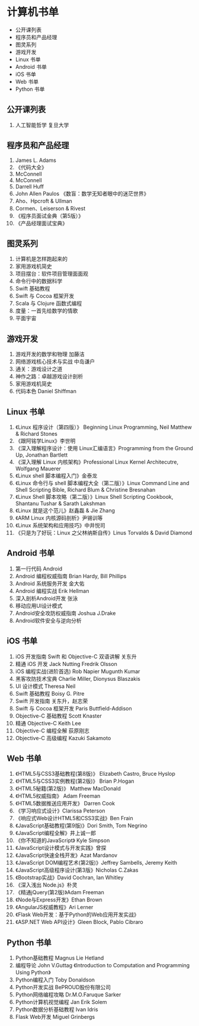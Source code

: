 # 计算机书单

<!-- MarkdownTOC -->

- 公开课列表
- 程序员和产品经理
- 图灵系列
- 游戏开发
- Linux 书单
- Android 书单
- iOS 书单
- Web 书单
- Python 书单

<!-- /MarkdownTOC -->

## 公开课列表

1. 人工智能哲学 复旦大学

## 程序员和产品经理

1. James L. Adams <Conceptual Blockbusting>
2. 《代码大全》
3. McConnell <Rapid Development>
4. McConnell <Software Project Survival Guide>
5. Darrell Huff <How To Lie With Statistics>
6. John Allen Paulos 《数盲：数学无知者眼中的迷茫世界》
7. Aho、Hpcroft & Ullman <Data Structures and Algorithms>
8. Cormen、Leiserson & Rivest <Introduction to Algorithms>
9. 《程序员面试金典（第5版）》
10. 《产品经理面试宝典》

## 图灵系列

1. 计算机是怎样跑起来的
2. 家用游戏机简史
3. 项目摆台：软件项目管理面面观
4. 命令行中的数据科学
5. Swift 基础教程
6. Swift 与 Cocoa 框架开发
7. Scala 与 Clojure 函数式编程
8. 度量：一首先给数学的情歌
9. 平面宇宙

## 游戏开发

1. 游戏开发的数学和物理 加藤洁
1. 网络游戏核心技术与实战 中岛谦户
1. 通关：游戏设计之道
1. 神作之路：卓越游戏设计剖析
1. 家用游戏机简史
1. 代码本色 Daniel Shiffman

## Linux 书单

1. 《Linux 程序设计（第四版）》 Beginning Linux Programming, Neil Matthew & Richard Stones
2. 《跟阿铭学Linux》李世明
3. 《深入理解程序设计：使用 Linux汇编语言》Programming from the Ground Up, Jonathan Bartlett
4. 《深入理解 Linux 内核架构》Professional Linux Kernel Architecutre, Wolfgang Mauerer
5. 《Linux shell 脚本编程入门》金泰龙
6. 《Linux 命令行与 shell 脚本编程大全（第二版）》Linux Command Line and Shell Scripting Bible, Richard Blum & Christine Bresnahan
7. 《Linux Shell 脚本攻略（第二版）》Linux Shell Scripting Cookbook, Shantanu Tushar & Sarath Lakshman
8. 《Linux 就是这个范儿》赵鑫磊 & Jie Zhang
9. 《ARM Linux 内核源码剖析》尹锡训等
10. 《Linux 系统架构和应用技巧》中井悦司
11. 《只是为了好玩：Linux 之父林纳斯自传》Linus Torvalds & David Diamond

## Android 书单

1. 第一行代码 Android
2. Android 编程权威指南 Brian Hardy, Bill Phillips
3. Android 系统服务开发 金大佑
4. Android 编程实战 Erik Hellman
5. 深入剖析Android开发 张泳
6. 移动应用UI设计模式
7. Android安全攻防权威指南 Joshua J.Drake
8. Android软件安全与逆向分析

## iOS 书单

1. iOS 开发指南 Swift 和 Objective-C 双语讲解 关东升
2. 精通 iOS 开发 Jack Nutting Fredrik Olsson
3. iOS 编程实战(进阶首选) Rob Napier Mugunth Kumar
4. 黑客攻防技术宝典 Charlie Miller, Dionysus Blaszakis
5. UI 设计模式 Theresa Neil
6. Swift 基础教程 Boisy G. Pitre
7. Swift 开发指南 关东升，赵志荣
8. Swift 与 Cocoa 框架开发 Paris Buttfield-Addison
9. Objective-C 基础教程 Scott Knaster
10. 精通 Objective-C Keith Lee
11. Objective-C 编程全解 荻原刚志
12. Objective-C 高级编程 Kazuki Sakamoto

## Web 书单

1. 《HTML5与CSS3基础教程(第8版)》 Elizabeth Castro, Bruce Hyslop
2. 《HTML5与CSS3实例教程(第2版)》 Brian P.Hogan
3. 《HTML5秘籍(第2版)》 Matthew MacDonald
4. 《HTML5权威指南》 Adam Freeman
5. 《HTML5数据推送应用开发》 Darren Cook
6. 《学习响应式设计》Clarissa Peterson
7. 《响应式Web设计HTML5和CSS3实战》Ben Frain
8. 《JavaScript基础教程(第9版)》Dori Smith, Tom Negrino
9. 《JavaScript编程全解》井上诚一郎
10. 《你不知道的JavaScript》 Kyle Simpson
11. 《JavaScript设计模式与开发实践》曾探
12. 《JavaScript快速全栈开发》Azat Mardanov
13. 《JavaScript DOM编程艺术(第2版)》Jeffrey Sambells, Jeremy Keith
14. 《JavaScript高级程序设计(第3版》Nicholas C.Zakas
15. 《Bootstrap实战》David Cochran, Ian Whitley
16. 《深入浅出 Node.js》朴灵
17. 《精通jQuery(第2版)》Adam Freeman
18. 《Node与Express开发》Ethan Brown
19. 《AngularJS权威教程》Ari Lerner
20. 《Flask Web开发：基于Python的Web应用开发实战》
21. 《ASP.NET Web API设计》Gleen Block, Pablo Cibraro

## Python 书单

1. Python基础教程 Magnus Lie Hetland
2. 编程导论 John V.Guttag 《Introduction to Computation and Programming Using Python》
3. Python编程入门 Toby Donaldson
4. Python开发实战 BePROUD股份有限公司
5. Python网络编程攻略 Dr.M.O.Faruque Sarker
6. Python计算机视觉编程 Jan Erik Solem
7. Python数据分析基础教程 Ivan Idris
8. Flask Web开发 Miguel Grinbergs

